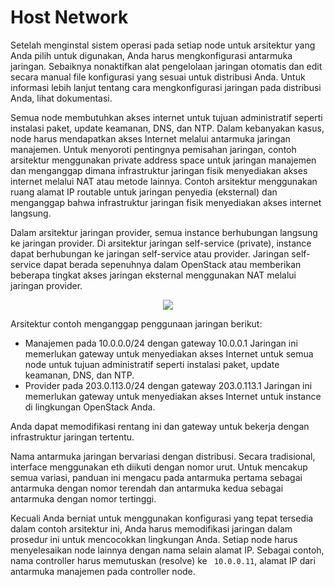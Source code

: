 # Host Network
Setelah menginstal sistem operasi pada setiap node untuk arsitektur yang Anda pilih untuk digunakan, Anda harus mengkonfigurasi antarmuka jaringan. Sebaiknya nonaktifkan alat pengelolaan jaringan otomatis dan edit secara manual file konfigurasi yang sesuai untuk distribusi Anda. Untuk informasi lebih lanjut tentang cara mengkonfigurasi jaringan pada distribusi Anda, lihat dokumentasi.

Semua node membutuhkan akses internet untuk tujuan administratif seperti instalasi paket, update keamanan, DNS, dan NTP. Dalam kebanyakan kasus, node harus mendapatkan akses Internet melalui antarmuka jaringan manajemen. Untuk menyoroti pentingnya pemisahan jaringan, contoh arsitektur menggunakan private address space untuk jaringan manajemen dan menganggap dimana infrastruktur jaringan fisik menyediakan akses internet melalui NAT atau metode lainnya. Contoh arsitektur menggunakan ruang alamat IP routable untuk jaringan penyedia (eksternal) dan menganggap bahwa infrastruktur jaringan fisik menyediakan akses internet langsung.

Dalam arsitektur jaringan provider, semua instance berhubungan langsung ke jaringan provider. Di arsitektur jaringan self-service (private), instance dapat berhubungan ke jaringan self-service atau provider. Jaringan self-service dapat berada sepenuhnya dalam OpenStack atau memberikan beberapa tingkat akses jaringan eksternal menggunakan NAT melalui jaringan provider.

<p align="center"><img src="https://drive.google.com/uc?export=view&id=1kUSK8fXmmwZ3ncQSRHv8L7J-wthfkWAQ"></p>

Arsitektur contoh menganggap penggunaan jaringan berikut:

<ul>
<li>Manajemen pada 10.0.0.0/24 dengan gateway 10.0.0.1
Jaringan ini memerlukan gateway untuk menyediakan akses Internet untuk semua node untuk tujuan administratif seperti instalasi paket, update keamanan, DNS, dan NTP.</li>

<li>Provider pada 203.0.113.0/24 dengan gateway 203.0.113.1
Jaringan ini memerlukan gateway untuk menyediakan akses Internet untuk instance di lingkungan OpenStack Anda.</li>
</ul>

Anda dapat memodifikasi rentang ini dan gateway untuk bekerja dengan infrastruktur jaringan tertentu.

Nama antarmuka jaringan bervariasi dengan distribusi. Secara tradisional, interface menggunakan eth diikuti dengan nomor urut. Untuk mencakup semua variasi, panduan ini mengacu pada antarmuka pertama sebagai antarmuka dengan nomor terendah dan antarmuka kedua sebagai antarmuka dengan nomor tertinggi.

Kecuali Anda berniat untuk menggunakan konfigurasi yang tepat tersedia dalam contoh arsitektur ini, Anda harus memodifikasi jaringan dalam prosedur ini untuk mencocokkan lingkungan Anda. Setiap node harus menyelesaikan node lainnya dengan nama selain alamat IP. Sebagai contoh, nama controller harus memutuskan (resolve) ke `` 10.0.0.11``, alamat IP dari antarmuka manajemen pada controller node.


